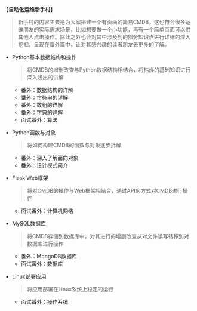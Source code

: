 【**自动化运维新手村**】

> 新手村的内容主要是为大家搭建一个有页面的简易CMDB，这也符合很多运维朋友的实际需求场景，比如想要做一个小功能，再有一个简单页面可以供其他人点击操作。除此之外也会对其中涉及到的部分知识点进行详细的深入挖掘，呈现在番外篇中，让对其感兴趣的读者朋友去更多的了解。

- Python基本数据结构和操作

  > 将CMDB的增删改查与Python数据结构相结合，将枯燥的基础知识进行深入浅出的讲解

  - 番外：数据结构的详解
  - 番外：字符串的详解
  - 番外：数组的详解
  - 番外：字典的详解
  - 面试番外：算法

- Python函数与对象

  > 将如何构建CMDB的函数与对象逐步拆解

  - 番外：深入了解面向对象
  - 番外：设计模式简介

- Flask Web框架

  > 将对CMDB的操作与Web框架相结合，通过API的方式对CMDB进行操作

  - 面试番外：计算机网络

- MySQL数据库

  > 将CMDB存储到数据库中，对其进行的增删改查从对文件读写转移到对数据库进行操作

  - 番外：MongoDB数据库
  - 面试番外：数据库

- Linux部署应用

  > 将应用部署在Linux系统上稳定的运行

  - 面试番外：操作系统